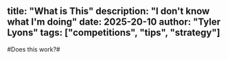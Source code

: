 
title: "What is This"
description: "I don't know what I'm doing"
date: 2025-20-10
author: "Tyler Lyons"
tags: ["competitions", "tips", "strategy"]
---
#Does this work?#
